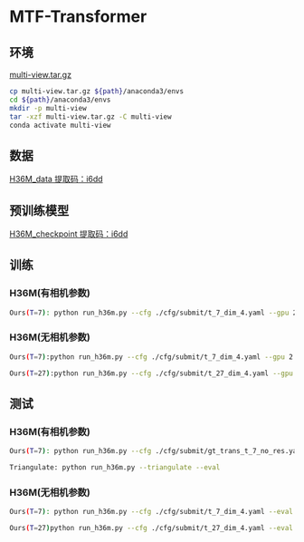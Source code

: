 # MTF-Transformer
## 环境
[multi-view.tar.gz](https://pan.baidu.com/s/134vlOJmFKJSH7tiATfA6BQ?pwd=ise7)
```bash
cp multi-view.tar.gz ${path}/anaconda3/envs
cd ${path}/anaconda3/envs
mkdir -p multi-view
tar -xzf multi-view.tar.gz -C multi-view
conda activate multi-view
```
## 数据
[H36M_data 提取码：i6dd ](https://pan.baidu.com/s/1Wu6XEEuAtQLpttIAYQaE4Q?pwd=i6dd)
## 预训练模型
[H36M_checkpoint 提取码：i6dd ](https://pan.baidu.com/s/1Wu6XEEuAtQLpttIAYQaE4Q?pwd=i6dd)
## 训练
### H36M(有相机参数)
```bash
Ours(T=7): python run_h36m.py --cfg ./cfg/submit/t_7_dim_4.yaml --gpu 2 3
```
### H36M(无相机参数)
```bash
Ours(T=7):python run_h36m.py --cfg ./cfg/submit/t_7_dim_4.yaml --gpu 2 3

Ours(T=27):python run_h36m.py --cfg ./cfg/submit/t_27_dim_4.yaml --gpu 2 3
```

## 测试
### H36M(有相机参数)
```bash
Ours(T=7): python run_h36m.py --cfg ./cfg/submit/gt_trans_t_7_no_res.yaml --eval --checkpoint ./checkpoint/submit/gt_trans_t_7_no_res_2022-02-27-02-21/model.bin --gpu 2 3 --eval_n_frames 1 --eval_n_views 4 --eval_batch_size 500 --n_frames 7

Triangulate: python run_h36m.py --triangulate --eval
```
### H36M(无相机参数)
```bash
Ours(T=7): python run_h36m.py --cfg ./cfg/submit/t_7_dim_4.yaml --eval --checkpoint ./checkpoint/submit/t_7_dim_4_2022-03-24-17-56/model.bin --gpu 2 3 --eval_n_frames 1 --eval_n_views 4 --eval_batch_size 500 --n_frames 7

Ours(T=27)python run_h36m.py --cfg ./cfg/submit/t_27_dim_4.yaml --eval --checkpoint ./checkpoint/submit/t_27_dim_4_2022-03-20-21-16/model.bin --gpu 2 3 --eval_n_frames 1 --eval_n_views 4 --eval_batch_size 500 --n_frames 27
```
